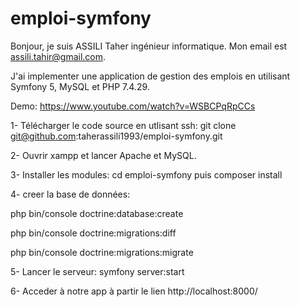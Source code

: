 # emploi-symfony

Bonjour, je suis ASSILI Taher ingénieur informatique. Mon email est assili.tahir@gmail.com.

J'ai implementer une application de gestion des emplois en utilisant Symfony 5, MySQL et PHP 7.4.29.

Demo: https://www.youtube.com/watch?v=WSBCPqRpCCs

1- Télécharger le code source en utlisant ssh: git clone git@github.com:taherassili1993/emploi-symfony.git

2- Ouvrir xampp et lancer Apache et MySQL.

3- Installer les modules: cd emploi-symfony puis composer install

4- creer la base de données:

php bin/console doctrine:database:create

php bin/console doctrine:migrations:diff

php bin/console doctrine:migrations:migrate

5- Lancer le serveur: symfony server:start

6- Acceder à notre app à partir le lien http://localhost:8000/
